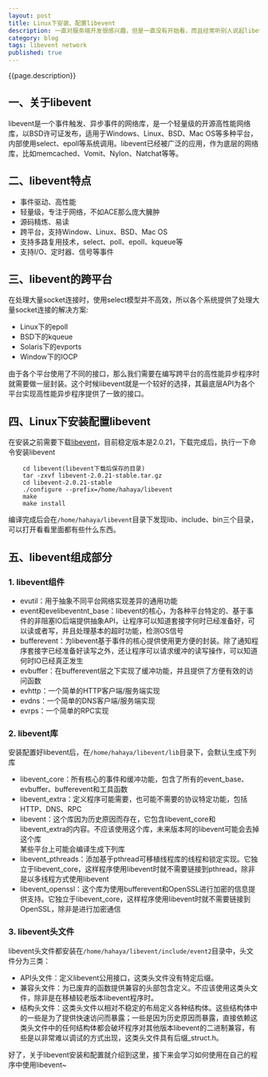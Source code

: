```yaml
---
layout: post
title: Linux下安装、配置libevent
description: 一直对服务端开发很感兴趣，但是一直没有开始看，而且经常听别人说起libevent，自己却一直没用过，今天在qq群里面聊天，有一哥们讲到自己学习服务端开发的学习经历，其中也提到了libevent，那哥们也对我提出的问题给了很好的回答，服务端开发有很多东西需要学习，那么就从libevent开始吧。
category: blog
tags: libevent network
published: true
---
```


{{page.description}}

## 一、关于libevent ##
libevent是一个事件触发、异步事件的网络库，是一个轻量级的开源高性能网络库，以BSD许可证发布，适用于Windows、Linux、BSD、Mac OS等多种平台，内部使用select、epoll等系统调用。libevent已经被广泛的应用，作为底层的网络库，比如memcached、Vomit、Nylon、Natchat等等。

## 二、libevent特点 ##
- 事件驱动、高性能  
- 轻量级，专注于网络，不如ACE那么庞大臃肿  
- 源码精炼、易读  
- 跨平台，支持Window、Linux、BSD、Mac OS  
- 支持多路复用技术，select、poll、epoll、kqueue等  
- 支持I/O、定时器、信号等事件  

## 三、libevent的跨平台 ##
在处理大量socket连接时，使用select模型并不高效，所以各个系统提供了处理大量socket连接的解决方案:  

- Linux下的epoll  
- BSD下的kqueue  
- Solaris下的evports  
- Window下的IOCP  

由于各个平台使用了不同的接口，那么我们需要在编写跨平台的高性能异步程序时就需要做一层封装。这个时候libevent就是一个较好的选择，其最底层API为各个平台实现高性能异步程序提供了一致的接口。  

## 四、Linux下安装配置libevent ##
在安装之前需要下载[libevent](http://libevent.org)，目前稳定版本是2.0.21，下载完成后，执行一下命令安装libevent  

		cd libevent(libevent下载后保存的目录)
		tar -zxvf libevent-2.0.21-stable.tar.gz
		cd libevent-2.0.21-stable
		./configure --prefix=/home/hahaya/libevent
		make
		make install  
编译完成后会在`/home/hahaya/libevent`目录下发现lib、include、bin三个目录，可以打开看看里面都有些什么东西。

## 五、libevent组成部分 ##
### 1. libevent组件 ### 

- evutil：用于抽象不同平台网络实现差异的通用功能  
- event和evelibeventnt_base：libevent的核心，为各种平台特定的、基于事件的非阻塞IO后端提供抽象API，让程序可以知道套接字何时已经准备好，可以读或者写，并且处理基本的超时功能，检测OS信号  
- bufferevent：为libevent基于事件的核心提供使用更方便的封装。除了通知程序套接字已经准备好读写之外，还让程序可以请求缓冲的读写操作，可以知道何时IO已经真正发生  
- evbuffer：在bufferevent层之下实现了缓冲功能，并且提供了方便有效的访问函数  
- evhttp：一个简单的HTTP客户端/服务端实现  
- evdns：一个简单的DNS客户端/服务端实现  
- evrps：一个简单的RPC实现

### 2. libevent库 ###
安装配置好libevent后，在`/home/hahaya/libevent/lib`目录下，会默认生成下列库  

- libevent_core：所有核心的事件和缓冲功能，包含了所有的event_base、evbuffer、bufferevent和工具函数  
- libevent_extra：定义程序可能需要，也可能不需要的协议特定功能，包括HTTP、DNS、RPC  
- libevent：这个库因为历史原因而存在，它包含libevent_core和libevent_extra的内容。不应该使用这个库，未来版本阿的libevent可能会去掉这个库  
某些平台上可能会编译生成下列库  
- libevent_pthreads：添加基于pthread可移植线程库的线程和锁定实现。它独立于libevent_core，这样程序使用libevent时就不需要链接到pthread，除非是以多线程方式使用libevent  
- libevent_openssl：这个库为使用bufferevent和OpenSSL进行加密的信息提供支持。它独立于libevent_core，这样程序使用libevent时就不需要链接到OpenSSL，除非是进行加密通信  

### 3. libevent头文件 ###
libevent头文件都安装在`/home/hahaya/libevent/include/event2`目录中，头文件分为三类：  

- API头文件：定义libevent公用接口，这类头文件没有特定后缀。  
- 兼容头文件：为已废弃的函数提供兼容的头部包含定义。不应该使用这类头文件，除非是在移植较老版本libevent程序时。  
- 结构头文件：这类头文件以相对不稳定的布局定义各种结构体。这些结构体中的一些是为了提供快速访问而暴露；一些是因为历史原因而暴露，直接依赖这类头文件中的任何结构体都会破坏程序对其他版本libevent的二进制兼容，有些是以非常难以调试的方式出现，这类头文件具有后缀_struct.h。  



好了，关于libevent安装和配置就介绍到这里，接下来会学习如何使用在自己的程序中使用libevent~
